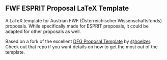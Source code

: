 ## FWF ESPRIT Proposal LaTeX Template

A LaTeX template for Austrian FWF (Österreichischer Wissenschaftsfonds) proposals. While specifically made for ESPRIT proposals, it could be adapted for other proposals as well.

Based on a fork of the excellent [DFG Proposal Template](https://github.com/hoelzer/dfg) by [@hoelzer](https://github.com/hoelzer). Check out that repo if you want details on how to get the most out of the template.
